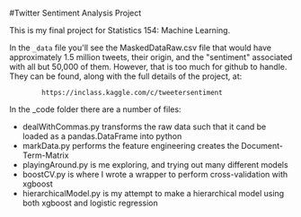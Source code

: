 #Twitter Sentiment Analysis Project

This is my final project for Statistics 154: Machine Learning.

In the `_data` file you'll see the MaskedDataRaw.csv file that would have approximately 1.5 million
tweets, their origin, and the "sentiment" associated with all but 50,000 of them. However, that is too much for github to handle. They can be found, along with the full details of the project, at: 
			
			https://inclass.kaggle.com/c/tweetersentiment

In the _code folder there are a number of files:

- dealWithCommas.py transforms the raw data such that it cand be loaded as a pandas.DataFrame into python
- markData.py performs the feature engineering creates the Document-Term-Matrix
- playingAround.py is me exploring, and trying out many different models
- boostCV.py is where I wrote a wrapper to perform cross-validation with xgboost
- hierarchicalModel.py is my attempt to make a hierarchical model using both xgboost and logistic regression


